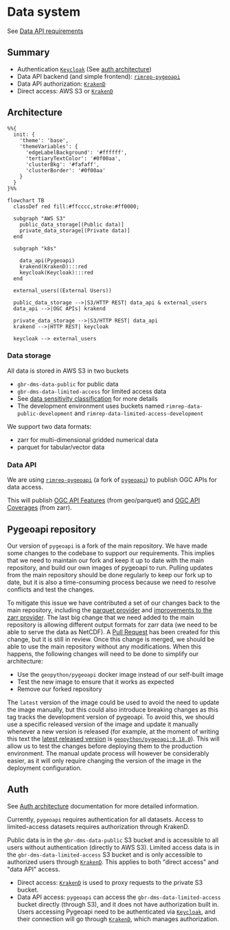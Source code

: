 # Data system

See [Data API requirements](../../requirements.md#data-api)

## Summary

- Authentication [`Keycloak`](https://www.keycloak.org/) (See [auth architecture](auth.md))
- Data API backend (and simple frontend): [`rimrep-pygeoapi`](https://github.com/aodn/rimrep-pygeoapi)
- Data API authorization: [`KrakenD`](https://www.krakend.io/)
- Direct access: AWS S3 or [`KrakenD`](https://www.krakend.io/)

## Architecture

```mermaid
%%{
  init: {
    'theme': 'base',
    'themeVariables': {
      'edgeLabelBackground': '#ffffff',
      'tertiaryTextColor': '#0f00aa',
      'clusterBkg': '#fafaff',
      'clusterBorder': '#0f00aa'
    }
  }
}%%

flowchart TB
  classDef red fill:#ffcccc,stroke:#ff0000;

  subgraph "AWS S3"
    public_data_storage[(Public data)]
    private_data_storage[(Private data)]
  end

  subgraph "k8s"

    data_api(Pygeoapi)
    krakend(KrakenD):::red
    keycloak(Keycloak):::red
  end

  external_users((External Users))

  public_data_storage -->|S3/HTTP REST| data_api & external_users
  data_api -->|OGC APIs| krakend

  private_data_storage -->|S3/HTTP REST| data_api
  krakend -->|HTTP REST| keycloak

  keycloak --> external_users
```

### Data storage

All data is stored in AWS S3 in two buckets

- `gbr-dms-data-public` for public data
- `gbr-dms-data-limited-access` for limited access data
- See [data sensitivity classification](../../data/data-sensitivity.md) for more details
- The development environment uses buckets named `rimrep-data-public-development` and `rimrep-data-limited-access-development`

We support two data formats:

- zarr for multi-dimensional gridded numerical data
- parquet for tabular/vector data

### Data API

We are using [`rimrep-pygeoapi`](https://github.com/aodn/rimrep-pygeoapi) (a fork of [`pygeoapi`](https://github.com/geopython/pygeoapi/)) to publish OGC APIs for data access.

This will publish [OGC API Features](https://ogcapi.ogc.org/features/) (from geo/parquet) and [OGC API Coverages](https://ogcapi.ogc.org/coverages/) (from zarr).

## Pygeoapi repository

Our version of `pygeoapi` is a fork of the main repository. We have made some changes to the codebase to support our requirements. This implies that we need to maintain our fork and keep it up to date with the main repository, and build our own images of pygeoapi to run. Pulling updates from the main repository should be done regularly to keep our fork up to date, but it is also a time-consuming process because we need to resolve conflicts and test the changes.

To mitigate this issue we have contributed a set of our changes back to the main repository, including the [parquet provider](https://github.com/geopython/pygeoapi/pull/1722) and [improvements to the zarr provider](https://github.com/geopython/pygeoapi/pull/1800). The last big change that we need added to the main repository is allowing different output formats for zarr data (we need to be able to serve the data as NetCDF). A [Pull Request](https://github.com/geopython/pygeoapi/pull/1830) has been created for this change, but it is still in review. Once this change is merged, we should be able to use the main repository without any modifications. When this happens, the following changes will need to be done to simplify our architecture:

- Use the `geopython/pygeoapi` docker image instead of our self-built image
- Test the new image to ensure that it works as expected
- Remove our forked repository

The `latest` version of the image could be used to avoid the need to update the image manually, but this could also introduce breaking changes as this tag tracks the development version of pygeoapi. To avoid this, we should use a specific released version of the image and update it manually whenever a new version is released (for example, at the moment of writing this text the [latest released version](https://hub.docker.com/r/geopython/pygeoapi/tags) is [`geopython/pygeoapi:0.18.0`](https://hub.docker.com/layers/geopython/pygeoapi/0.18.0/images/sha256-c329c4332bce056ffb850210a3ca642fabc1362efc6282f8ec1ceeeceb332994?context=explore)). This will allow us to test the changes before deploying them to the production environment. The manual update process will however be considerably easier, as it will only require changing the version of the image in the deployment configuration.

## Auth

See [Auth architecture](auth.md) documentation for more detailed information.

Currently, `pygeoapi` requires authentication for all datasets. Access to limited-access datasets requires authorization through KrakenD.

Public data is in the `gbr-dms-data-public` S3 bucket and is accessible to all users without authentication (directly to AWS S3). Limited access data is in the `gbr-dms-data-limited-access` S3 bucket and is only accessible to authorized users through [`KrakenD`](https://www.krakend.io/). This applies to both "direct access" and "data API" access.

- Direct access: [`KrakenD`](https://www.krakend.io/) is used to proxy requests to the private S3 bucket.
- Data API access: `pygeoapi` can access the `gbr-dms-data-limited-access` bucket directly (through S3), and it does not have authorization built in. Users accessing Pygeoapi need to be authenticated via [`Keycloak`](https://www.keycloak.org/), and their connection will go through [`KrakenD`](https://www.krakend.io/), which manages authorization.
